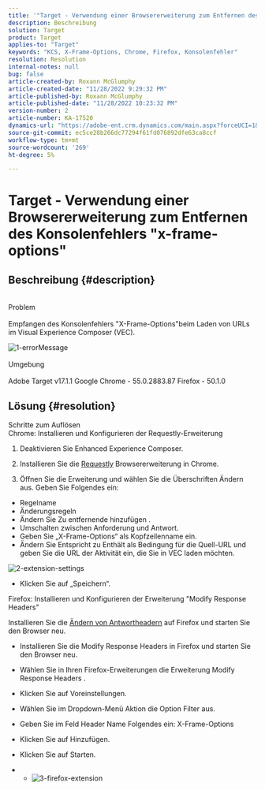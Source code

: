```yaml
---
title: '"Target - Verwendung einer Browsererweiterung zum Entfernen des Konsolenfehlers "x-frame-options"'
description: Beschreibung
solution: Target
product: Target
applies-to: "Target"
keywords: "KCS, X-Frame-Options, Chrome, Firefox, Konsolenfehler"
resolution: Resolution
internal-notes: null
bug: false
article-created-by: Roxann McGlumphy
article-created-date: "11/28/2022 9:29:32 PM"
article-published-by: Roxann McGlumphy
article-published-date: "11/28/2022 10:23:32 PM"
version-number: 2
article-number: KA-17520
dynamics-url: "https://adobe-ent.crm.dynamics.com/main.aspx?forceUCI=1&pagetype=entityrecord&etn=knowledgearticle&id=c93221b9-636f-ed11-9561-6045bd006079"
source-git-commit: ec5ce28b266dc77294f61fd076892dfe63ca8ccf
workflow-type: tm+mt
source-wordcount: '269'
ht-degree: 5%

---
```


# Target - Verwendung einer Browsererweiterung zum Entfernen des Konsolenfehlers &quot;x-frame-options&quot;

## Beschreibung {#description}

<br>Problem<br><br>
Empfangen des Konsolenfehlers &quot;X-Frame-Options&quot;beim Laden von URLs im Visual Experience Composer (VEC).

![1-errorMessage](https://helpx.adobe.com/content/dam/help/en/target/kb/how-to-use-a-browser-extension-to-remove-x-frame-options-console/jcr%3acontent/main-pars/image/1-errormessage.jpg "1-errorMessage")
<br><br>Umgebung<br><br>
Adobe Target v17.1.1 Google Chrome - 55.0.2883.87 Firefox - 50.1.0




## Lösung {#resolution}

Schritte zum Auflösen<br>
Chrome: Installieren und Konfigurieren der Requestly-Erweiterung

1. Deaktivieren Sie Enhanced Experience Composer.

2. Installieren Sie die [Requestly](https://chrome.google.com/webstore/detail/requestly/mdnleldcmiljblolnjhpnblkcekpdkpa?hl=en) Browsererweiterung in Chrome.

3. Öffnen Sie die Erweiterung und wählen Sie die Überschriften Ändern aus. Geben Sie Folgendes ein:

- Regelname
- Änderungsregeln
- Ändern Sie Zu entfernende hinzufügen .
- Umschalten zwischen Anforderung und Antwort.
- Geben Sie „X-Frame-Options“ als Kopfzeilenname ein.
- Ändern Sie Entspricht zu Enthält als Bedingung für die Quell-URL und geben Sie die URL der Aktivität ein, die Sie in VEC laden möchten.

![2-extension-settings](https://helpx.adobe.com/content/dam/help/en/target/kb/how-to-use-a-browser-extension-to-remove-x-frame-options-console/jcr%3acontent/main-pars/procedure/proc_par/step_2/step_par/image/2-extension-settings.png "2-extension-settings")
- Klicken Sie auf „Speichern“.




Firefox: Installieren und Konfigurieren der Erweiterung &quot;Modify Response Headers&quot;

Installieren Sie die [Ändern von Antwortheadern](https://addons.mozilla.org/en-us/firefox/addon/modify-response-headers/) auf Firefox und starten Sie den Browser neu.

- Installieren Sie die Modify Response Headers in Firefox und starten Sie den Browser neu.
- Wählen Sie in Ihren Firefox-Erweiterungen die Erweiterung Modify Response Headers .
- Klicken Sie auf Voreinstellungen.
- Wählen Sie im Dropdown-Menü Aktion die Option Filter aus.
- Geben Sie im Feld Header Name Folgendes ein: X-Frame-Options
- Klicken Sie auf Hinzufügen.
- Klicken Sie auf Starten.


- 
   - ![3-firefox-extension](https://helpx.adobe.com/content/dam/help/en/target/kb/how-to-use-a-browser-extension-to-remove-x-frame-options-console/jcr%3acontent/main-pars/procedure_1532616470/proc_par/step_1817832849/step_par/image/3-firefox-extension.png "3-firefox-extension")



